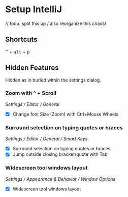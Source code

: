 # Setup IntelliJ

// todo: split this up / also reorganize this chaos!

## Shortcuts

<kbd>^</kbd> + <kbd>alt</kbd> + <kbd>p</kbd>

## Hidden Features

Hidden as in buried within the settings dialog.

### Zoom with ^ + Scroll

*Settings / Editor / General*

- [x] Change font Size (Zoom) with Ctrl+Mouse Wheels

### Surround selection on typing quotes or braces

*Settings / Editor / General / Smart Keys*

- [x] Surround selection on typing quotes or braces
- [x] Jump outside closing bracket/quote with Tab

### Widescreen tool windows layout

*Settings / Appearance & Behavior / Window Options*

- [x] Widescreen tool windows layout
